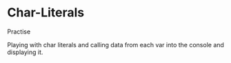 # Char-Literals
Practise

Playing with char literals and calling data from each var into the console and displaying it.
